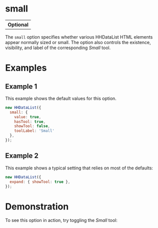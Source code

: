 # small

<table class="options-table"><tr><th>Optional</th></tr></table>

The `small` option specifies whether various HHDataList HTML elements appear normally sized or small. The option also controls the existence, visibility, and label of the corresponding *Small* tool.

# Examples

## Example 1

This example shows the default values for this option.

``` js nonum
new HHDataList({
  small: {
    value: true,
    hasTool: true,
    showTool: false,
    toolLabel: 'Small'
  },
});
```

## Example 2

This example shows a typical setting that relies on most of the defaults:

``` js nonum
new HHDataList({
  expand: { showTool: true },
});
```

# Demonstration

To see this option in action, try toggling the *Small* tool:

<div id="datalist" class="hh-data-list"></div>
<script>
  var options = new DLTreesOptions002('datalist');
  options.expand.showTool = false;
  options.expand.value = true;
  options.queryParams.limit.default = 1;
  options.queryParams.limit.showTool = false;
  options.small.showTool = true;
  new HHDataList(options);
